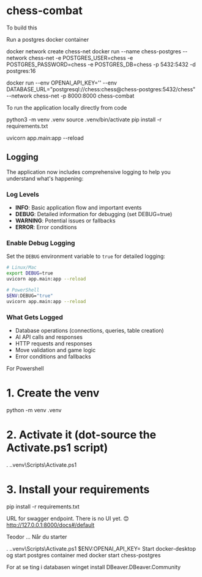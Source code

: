 # chess-combat



To build this


Run a postgres docker container

docker network create chess-net
docker run --name chess-postgres --network chess-net -e POSTGRES_USER=chess -e POSTGRES_PASSWORD=chess -e POSTGRES_DB=chess -p 5432:5432 -d postgres:16


docker run --env OPENAI_API_KEY='<secret key goes here>' --env DATABASE_URL="postgresql://chess:chess@chess-postgres:5432/chess" --network chess-net -p 8000:8000 chess-combat


To run the application locally directly from code

python3 -m venv .venv
source .venv/bin/activate
pip install -r requirements.txt

uvicorn app.main:app --reload

## Logging

The application now includes comprehensive logging to help you understand what's happening:

### Log Levels
- **INFO**: Basic application flow and important events
- **DEBUG**: Detailed information for debugging (set DEBUG=true)
- **WARNING**: Potential issues or fallbacks
- **ERROR**: Error conditions

### Enable Debug Logging
Set the `DEBUG` environment variable to `true` for detailed logging:

```bash
# Linux/Mac
export DEBUG=true
uvicorn app.main:app --reload

# PowerShell
$ENV:DEBUG="true"
uvicorn app.main:app --reload
```

### What Gets Logged
- Database operations (connections, queries, table creation)
- AI API calls and responses
- HTTP requests and responses
- Move validation and game logic
- Error conditions and fallbacks


For Powershell
# 1. Create the venv
python -m venv .venv

# 2. Activate it (dot-source the Activate.ps1 script)
. .\.venv\Scripts\Activate.ps1

# 3. Install your requirements
pip install -r requirements.txt




URL for swagger endpoint. There is no UI yet.  😊
http://127.0.0.1:8000/docs#/default




Teodor ... Når du starter

. .\.venv\Scripts\Activate.ps1
$ENV:OPENAI_API_KEY=<openapikey>
Start docker-desktop
og start postgres container med
docker start chess-postgres



For at se ting i databasen
winget install DBeaver.DBeaver.Community